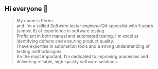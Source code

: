 ## Hi everyone 👋

> My name is Pedro <br/> and I'm a skilled *Software tester engineer/QA* specialist with 5 years (almost 6) of experience in software testing. <br/>
Proficient in both manual and automated testing, I'm excel at identifying defects and ensuring product quality. <br/>I have expertise in automation tools and a strong understanding of testing methodologies. <br/>An the most important, I'm dedicated to improving processes and delivering reliable, high-quality software solutions.

<!--
**pvls/pvls** is a ✨ _special_ ✨ repository because its `README.md` (this file) appears on your GitHub profile.

Here are some ideas to get you started:

- 🔭 I’m currently working on ...
- 🌱 I’m currently learning ...
- 👯 I’m looking to collaborate on ...
- 🤔 I’m looking for help with ...
- 💬 Ask me about ...
- 📫 How to reach me: ...
- 😄 Pronouns: ...
- ⚡ Fun fact: ...
-->
